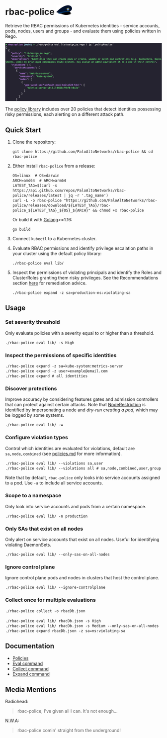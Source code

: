 # rbac-police <img src="./docs/logo.png" width="50">
Retrieve the RBAC permissions of Kubernetes identities - service accounts, pods, nodes, users and groups - and evaluate them using policies written in Rego.

![example](docs/example.png)

The [policy library](./lib) includes over 20 policies that detect identities possessing risky permissions, each alerting on a different attack path. 

## Quick Start

1. Clone the repository:

    ```shell
    git clone https://github.com/PaloAltoNetworks/rbac-police && cd rbac-police
    ```
2. Either install `rbac-police` from a release:

    ```shell
    OS=linux  # OS=darwin
    ARCH=amd64  # ARCH=arm64
    LATEST_TAG=$(curl -s https://api.github.com/repos/PaloAltoNetworks/rbac-police/releases/latest | jq -r '.tag_name')
    curl -L -o rbac-police "https://github.com/PaloAltoNetworks/rbac-police/releases/download/${LATEST_TAG}/rbac-police_${LATEST_TAG}_${OS}_${ARCH}" && chmod +x rbac-police
    ```
    Or build it with [Golang](https://go.dev/doc/install)>=1.16:
    
    ```shell
    go build
    ```
3. Connect `kubectl` to a Kubernetes cluster.
4. Evaluate RBAC permissions and identify privilege escalation paths in your cluster using the default policy library:

    ```
    ./rbac-police eval lib/
    ```
5. Inspect the permissions of violating principals and identify the Roles and ClusterRoles granting them risky privileges. See the Recommendations section [here](https://www.paloaltonetworks.com/resources/whitepapers/kubernetes-privilege-escalation-excessive-permissions-in-popular-platforms) for remediation advice. 
    ```
    ./rbac-police expand -z sa=production-ns:violating-sa
    ```

## Usage
### Set severity threshold
Only evaluate policies with a severity equal to or higher than a threshold.
```
./rbac-police eval lib/ -s High
```
### Inspect the permissions of specific identities
```
./rbac-police expand -z sa=kube-system:metrics-server
./rbac-police expand -z user=example@email.com
./rbac-police expand # all identities
```
### Discover protections
Improve accuracy by considering features gates and admission controllers that can protect against certain attacks. Note that [NodeRestriction](https://kubernetes.io/docs/reference/access-authn-authz/admission-controllers/#noderestriction) is identified by impersonating a node and *dry-run creating a pod*, which may be logged by some systems.
```
./rbac-police eval lib/ -w
```
### Configure violation types
Control which identities are evaluated for violations, default are `sa,node,combined` (see [policies.md](docs/policies.md) for more information).
```
./rbac-police eval lib/ --violations sa,user
./rbac-police eval lib/ --violations all # sa,node,combined,user,group
```
Note that by default, `rbac-police` only looks into service accounts assigned to a pod. Use `-a` to include all service accounts.
### Scope to a namespace
Only look into service accounts and pods from a certain namespace.
```
./rbac-police eval lib/ -n production
```
### Only SAs that exist on all nodes
Only alert on service accounts that exist on all nodes. Useful for identifying violating DaemonSets.
```
./rbac-police eval lib/ --only-sas-on-all-nodes
```
### Ignore control plane
Ignore control plane pods and nodes in clusters that host the control plane.
```
./rbac-police eval lib/ --ignore-controlplane
```
### Collect once for multiple evaluations
```
./rbac-police collect -o rbacDb.json

./rbac-police eval lib/ rbacDb.json -s High
./rbac-police eval lib/ rbacDb.json -s Medium --only-sas-on-all-nodes
./rbac-police expand rbacDb.json -z sa=ns:violating-sa
```

## Documentation
 - [Policies](docs/policies.md)
 - [Eval command](docs/eval.md)
 - [Collect command](docs/collect.md)
 - [Expand command](docs/expand.md)

## Media Mentions
Radiohead:
> rbac-police, I've given all I can. It's not enough...

N.W.A:
> rbac-police comin' straight from the underground!
